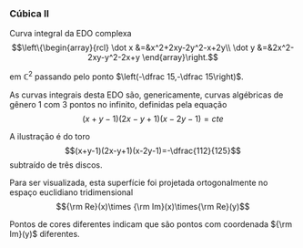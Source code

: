 ### Cúbica II
Curva integral da EDO complexa
$$\left\{\begin{array}{rcl}
\dot x &=&x^2+2xy-2y^2-x+2y\\
\dot y &=&2x^2-2xy-y^2-2x+y
\end{array}\right.$$

em $\mathbb C^2$ passando pelo ponto $\left(-\dfrac 15,-\dfrac 15\right)$.

As curvas integrais desta EDO são, genericamente, curvas algébricas de gênero $1$ com $3$ pontos no infinito, definidas pela equação
$$(x+y-1)(2x-y+1)(x-2y-1)=cte$$

A ilustração é do toro $$(x+y-1)(2x-y+1)(x-2y-1)=-\dfrac{112}{125}$$ subtraído de três discos.

Para ser visualizada, esta superfície foi projetada ortogonalmente no espaço euclidiano tridimensional $${\rm Re}(x)\times {\rm Im}(x)\times{\rm Re}(y)$$ 

Pontos de cores diferentes indicam que são pontos com coordenada ${\rm Im}(y)$ diferentes.